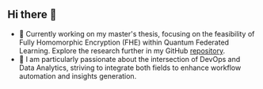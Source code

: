 ## Hi there 👋

- 🔭 Currently working on my master's thesis, focusing on the feasibility of Fully Homomorphic Encryption (FHE) within Quantum Federated Learning. Explore the research further in my GitHub [repository](https://github.com/batcapricorn/encrypted-qfl).
- 🌱 I am particularly passionate about the intersection of DevOps and Data Analytics, striving to integrate both fields to enhance workflow automation and insights generation.
